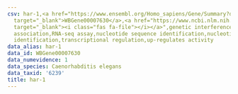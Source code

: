 ```yaml
---
csv: har-1,<a href="https://www.ensembl.org/Homo_sapiens/Gene/Summary?db=core;g=WBGene00007630"
  target="_blank">WBGene00007630</a>,<a href="https://www.ncbi.nlm.nih.gov/pubmed/27496166"
  target="_blank"><i class="fas fa-file"></i></a>",genetic interference,functional
  association,RNA-seq assay,nucleotide sequence identification,nucleotide sequence
  identification,transcriptional regulation,up-regulates activity
data_alias: har-1
data_id: WBGene00007630
data_numevidence: 1
data_species: Caenorhabditis elegans
data_taxid: '6239'
title: har-1
---
```


